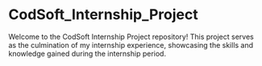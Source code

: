 # CodSoft_Internship_Project
Welcome to the CodSoft Internship Project repository! This project serves as the culmination of my internship experience, showcasing the skills and knowledge gained during the internship period.
